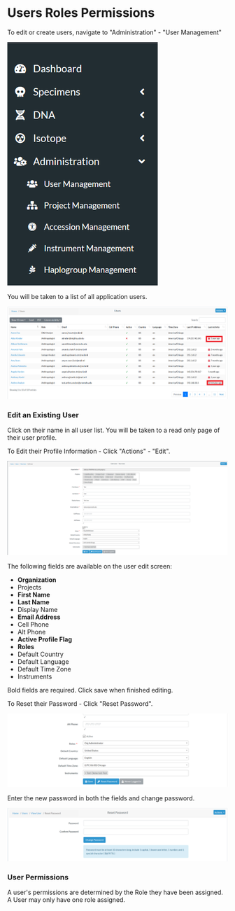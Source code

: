 # Users Roles Permissions

To edit or create users, navigate to "Administration" - "User Management"

![SE Search Categories](../assets/screenshots/skeletalElements/users.png)

You will be taken to a list of all application users.

![SE Search Categories](../assets/screenshots/skeletalElements/UserList.png)

### Edit an Existing User

Click on their name in all user list. You will be taken to a read only page of their user profile. 

To Edit their Profile Information - Click "Actions" - "Edit". 

![SE Search Categories](../assets/screenshots/Images_Org_Users_Project/UserEdit.png)
 
The following fields are available on the user edit screen:

- **Organization**
- Projects
- **First Name**
- **Last Name**
- Display Name
- **Email Address**
- Cell Phone
- Alt Phone
- **Active Profile Flag**
- **Roles**
- Default Country
- Default Language
- Default Time Zone
- Instruments
 
Bold fields are required. Click save when finished editing.
  
To Reset their Password - Click "Reset Password".

![SE Search Categories](../assets/screenshots/Images_Org_Users_Project/PasswordReset.png)
 
Enter the new password in both the fields and change password.

![SE Search Categories](../assets/screenshots/Images_Org_Users_Project/PasswordChange.png)
  

### User Permissions

A user's permissions are determined by the Role they have been assigned. A User may only have one role assigned.